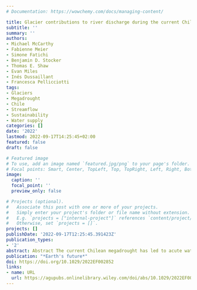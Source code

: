 ```yaml
---
# Documentation: https://wowchemy.com/docs/managing-content/

title: Glacier contributions to river discharge during the current Chilean megadrought
subtitle: ''
summary: ''
authors:
- Michael McCarthy
- Fabienne Meier
- Simone Fatichi
- Benjamin D. Stocker
- Thomas E. Shaw
- Evan Miles
- Inés Dussaillant
- Francesca Pellicciotti
tags:
- Glaciers
- Megadrought
- Chile
- Streamflow
- Sustainability
- Water supply
categories: []
date: '2022'
lastmod: 2022-09-17T14:25:45+02:00
featured: false
draft: false

# Featured image
# To use, add an image named `featured.jpg/png` to your page's folder.
# Focal points: Smart, Center, TopLeft, Top, TopRight, Left, Right, BottomLeft, Bottom, BottomRight.
image:
  caption: ''
  focal_point: ''
  preview_only: false

# Projects (optional).
#   Associate this post with one or more of your projects.
#   Simply enter your project's folder or file name without extension.
#   E.g. `projects = ["internal-project"]` references `content/project/deep-learning/index.md`.
#   Otherwise, set `projects = []`.
projects: []
publishDate: '2022-09-17T12:25:45.391423Z'
publication_types:
- '2'
abstract: Abstract The current Chilean megadrought has led to acute water shortages in central Chile since 2010. Glaciers have provided vital fresh water to the region’s rivers, but the quantity, timing and sustainability of that provision remain unclear. Here we combine in-situ, remote sensing and climate reanalysis data to show that from 2010 to 2018 during the megadrought, unsustainable imbalance ablation of glaciers (ablation not balanced by new snowfall) strongly buffered the late-summer discharge of the Maipo River, a primary source of water to Santiago. If there had been no glaciers, water availability would have been reduced from December through May, with a 31 ± 19\% decrease during March. Our results indicate that while the annual contributions of imbalance ablation to river discharge during the megadrought have been small compared to those from precipitation and sustainable balance ablation, they have nevertheless been a substantial input to a hydrological system that was already experiencing high water stress. The water-equivalent volume of imbalance ablation generated in the Maipo Basin between 2010 and 2018 was 740 × 106 m3 (19 ± 12 mm yr-1), approximately 3.4 times the capacity of the basin’s El Yeso Reservoir. This is equivalent to 14\% of Santiago’s potable water use in that time, while total glacier ablation was equivalent to 59\%. We show that glacier retreat will exacerbate river discharge deficits and further jeopardise water availability in central Chile if precipitation deficits endure, and conjecture that these effects will be amplified by climatic warming.
publication: "*Earth's future*"
doi: https://doi.org/10.1029/2022EF002852
links:
- name: URL
  url: https://agupubs.onlinelibrary.wiley.com/doi/abs/10.1029/2022EF002852
---
```

